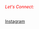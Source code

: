 <h6>
 <font color=red>Let's Connect:</font>
</h6>
  <a href="https://www.instagram.com/jhncrlldsm/">
    Instagram
  </a>
